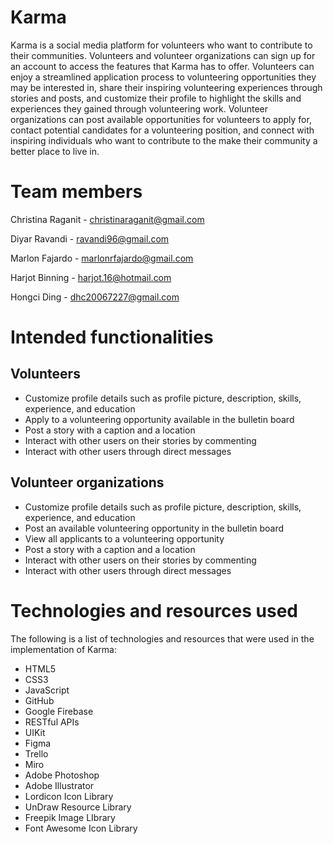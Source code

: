 # Karma
Karma is a social media platform for volunteers who want to contribute to their communities. Volunteers and volunteer organizations can sign up for an account to access the features that Karma has to offer. Volunteers can enjoy a streamlined application process to volunteering opportunities they may be interested in, share their inspiring volunteering experiences through stories and posts, and customize their profile to highlight the skills and experiences they gained through volunteering work. Volunteer organizations can post available opportunities for volunteers to apply for, contact potential candidates for a volunteering position, and connect with inspiring individuals who want to contribute to the make their community a better place to live in.

# Team members
Christina Raganit - christinaraganit@gmail.com

Diyar Ravandi - ravandi96@gmail.com

Marlon Fajardo - marlonrfajardo@gmail.com

Harjot Binning - harjot.16@hotmail.com

Hongci Ding - dhc20067227@gmail.com

# Intended functionalities
## Volunteers

* Customize profile details such as profile picture, description, skills, experience, and education
* Apply to a volunteering opportunity available in the bulletin board
* Post a story with a caption and a location
* Interact with other users on their stories by commenting
* Interact with other users through direct messages

## Volunteer organizations
* Customize profile details such as profile picture, description, skills, experience, and education
* Post an available volunteering opportunity in the bulletin board
* View all applicants to a volunteering opportunity
* Post a story with a caption and a location
* Interact with other users on their stories by commenting
* Interact with other users through direct messages

# Technologies and resources used
The following is a list of technologies and resources that were used in the implementation of Karma:

* HTML5
* CSS3
* JavaScript
* GitHub
* Google Firebase
* RESTful APIs
* UIKit
* Figma
* Trello
* Miro
* Adobe Photoshop
* Adobe Illustrator
* Lordicon Icon Library
* UnDraw Resource Library
* Freepik Image LIbrary
* Font Awesome Icon Library
